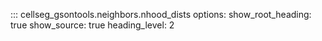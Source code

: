 ::: cellseg_gsontools.neighbors.nhood_dists
    options:
      show_root_heading: true
      show_source: true
      heading_level: 2
